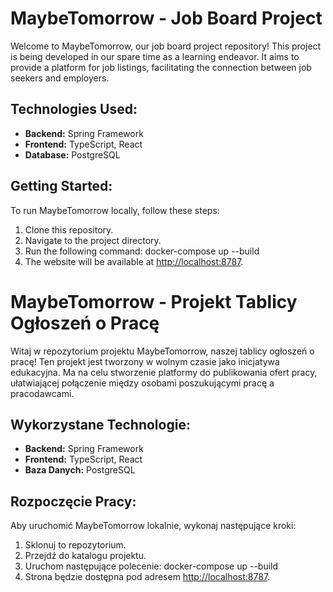 # MaybeTomorrow - Job Board Project

Welcome to MaybeTomorrow, our job board project repository! This project is being developed in our spare time as a learning endeavor. It aims to provide a platform for job listings, facilitating the connection between job seekers and employers.

## Technologies Used:
- **Backend:** Spring Framework
- **Frontend:** TypeScript, React
- **Database:** PostgreSQL

## Getting Started:
To run MaybeTomorrow locally, follow these steps:
1. Clone this repository.
2. Navigate to the project directory.
3. Run the following command: docker-compose up --build
4. The website will be available at [http://localhost:8787](http://localhost:8787).








# MaybeTomorrow - Projekt Tablicy Ogłoszeń o Pracę

Witaj w repozytorium projektu MaybeTomorrow, naszej tablicy ogłoszeń o pracę! Ten projekt jest tworzony w wolnym czasie jako inicjatywa edukacyjna. Ma na celu stworzenie platformy do publikowania ofert pracy, ułatwiającej połączenie między osobami poszukującymi pracę a pracodawcami.

## Wykorzystane Technologie:
- **Backend:** Spring Framework
- **Frontend:** TypeScript, React
- **Baza Danych:** PostgreSQL

## Rozpoczęcie Pracy:
Aby uruchomić MaybeTomorrow lokalnie, wykonaj następujące kroki:
1. Sklonuj to repozytorium.
2. Przejdź do katalogu projektu.
3. Uruchom następujące polecenie: docker-compose up --build
4. Strona będzie dostępna pod adresem [http://localhost:8787](http://localhost:8787).
